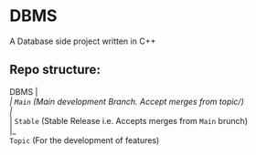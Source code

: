 # DBMS
A Database side project written in C++

## Repo structure:
  DBMS
    |_<br>
    |  `Main` (Main development Branch. Accept merges from topic/)<br>
    |_<br>
    |  `Stable` (Stable Release i.e. Accepts merges from `Main` brunch)<br>
    |_  <br>
       `Topic` (For the development of features)<br>
       
